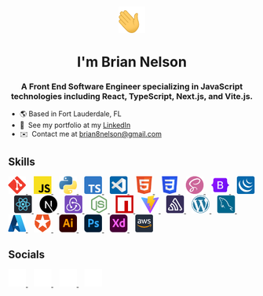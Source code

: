 <div align="center">
  <a name="top">
    <img
      src="./public/assets/waving-hand.gif"
      width="54"
      height="54"
      alt="Waving Hand"
    />
  </a>

  # I'm Brian Nelson

### A Front End Software Engineer specializing in JavaScript technologies including React, TypeScript, Next.js, and Vite.js.
</div>

* 🌎  Based in Fort Lauderdale, FL
* 💼  See my portfolio at my [LinkedIn](http://www.linkedin.com/in/briannnelson)  
* ✉️  Contact me at [brian8nelson@gmail.com](mailto:brian8nelson@gmail.com)

## Skills

<p align="left">
  <!-- Git -->
  <a href="https://git-scm.com/" target="_blank" rel="noreferrer">
    <img
      src="./public/assets/git-logo.svg"
      width="36"
      height="36"
      alt="Git Logo"
    />
  </a>&nbsp;&nbsp;
  <!-- JavaScript -->
  <a href="https://developer.mozilla.org/en-US/docs/Web/JavaScript" target="_blank" rel="noreferrer">
    <img
      src="./public/assets/javascript-logo.svg"
      width="36"
      height="36"
      alt="JavaScript Logo"
    />
  </a>&nbsp;&nbsp;
  <!-- Python -->
  <a href="https://www.python.org/" target="_blank" rel="noreferrer">
    <img
      src="./public/assets/python-logo.svg"
      width="36"
      height="36"
      alt="Python Logo"
    />
  </a>&nbsp;&nbsp;
  <!-- TypeScript -->
  <a href="https://www.typescriptlang.org/" target="_blank" rel="noreferrer">
    <img
      src="./public/assets/typescript-logo.svg"
      width="36"
      height="36"
      alt="TypeScript Logo"
    />
  </a>&nbsp;&nbsp;
  <!-- VS Code -->
  <a href="https://code.visualstudio.com/" target="_blank" rel="noreferrer">
    <img
      src="./public/assets/visual-studio-logo.svg"
      width="36"
      height="36"
      alt="VS Code"
    />
  </a>&nbsp;&nbsp; 
  <!-- HTML5 -->
  <a href="https://developer.mozilla.org/en-US/docs/Glossary/HTML5" target="_blank" rel="noreferrer">
    <img
      src="./public/assets/html-5-logo.svg"
      width="36"
      height="36"
      alt="HTML5 Logo"
    />
  </a>&nbsp;&nbsp;
  <!-- CSS3 -->
  <a href="https://www.w3.org/TR/CSS/#css" target="_blank" rel="noreferrer">
    <img
      src="./public/assets/css-3-logo.svg"
      width="36"
      height="36"
      alt="CSS3 Logo"
    />
  </a>&nbsp;&nbsp; 
  <!-- Sass -->
  <a href="https://sass-lang.com/" target="_blank" rel="noreferrer">
    <img
      src="./public/assets/sass-logo.svg"
      width="36"
      height="36"
      alt="Sass Logo"
    />
  </a>&nbsp;&nbsp;
  <!-- Bootstrap -->
  <a href="https://getbootstrap.com/" target="_blank" rel="noreferrer">
    <img
      src="./public/assets/bootstrap-logo.svg"
      width="36"
      height="36"
      alt="Bootstrap Logo"
    />
  </a>&nbsp;&nbsp;
  <!-- jQuery -->
  <a href="https://jquery.com/" target="_blank" rel="noreferrer">
    <img
      src="./public/assets/jquery-logo.svg"
      width="36"
      height="36"
      alt="jQuery Logo"
    />
  </a>&nbsp;&nbsp;
  <!-- React -->
  <a href="https://reactjs.org/" target="_blank" rel="noreferrer">
    <img
      src="./public/assets/react-logo.svg"
      width="36"
      height="36"
      alt="React.js Logo"
    />
  </a>&nbsp;&nbsp;
  <!-- Next.js -->
  <a href="https://nextjs.org/docs" target="_blank" rel="noreferrer">
    <img
      src="./public/assets/nextjs-logo.svg"
      width="36"
      height="36"
      alt="Next.js Logo"
    />
  </a>&nbsp;&nbsp;
  <!-- Redux -->
  <a href="https://redux.js.org/" target="_blank" rel="noreferrer">
    <img
      src="./public/assets/redux-logo.svg"
      width="36"
      height="36"
      alt="Redux Logo"
    />
  </a>&nbsp;&nbsp;
  <!-- Node.js -->
  <a href="https://nodejs.org/en/" target="_blank" rel="noreferrer">
    <img
      src="./public/assets/node-js-logo.svg"
      width="36"
      height="36"
      alt="Node.js Logo"
    />
  </a>&nbsp;&nbsp;
  <!-- NPM -->
  <a href="https://www.npmjs.com/" target="_blank" rel="noreferrer">
    <img
      src="./public/assets/npm-logo.svg"
      width="36"
      height="36"
      alt="NPM Logo"
    />
  </a>&nbsp;&nbsp;
  <!-- Vite -->
  <a href="https://vitejs.dev/" target="_blank" rel="noreferrer">
    <img
      src="./public/assets/vite-js-logo.svg"
      width="36"
      height="36"
      alt="Vite.js Logo"
    />
  </a>&nbsp;&nbsp;
  <!-- Sentry -->
  <a href="https://sentry.io/" target="_blank" rel="noreferrer">
    <img
      src="./public/assets/sentry-logo.svg"
      width="36"
      height="36"
      alt="Sentry Logo"
    />
  </a>&nbsp;&nbsp;
  <!-- WordPress -->
  <a href="https://wordpress.org/" target="_blank" rel="noreferrer">
    <img
      src="./public/assets/wordpress-logo.svg"
      width="36"
      height="36"
      alt="WordPress Logo"
    />
  </a>&nbsp;&nbsp;
  <!-- MySQL -->
  <a href="https://www.mysql.com/" target="_blank" rel="noreferrer">
    <img
      src="./public/assets/mysql-logo.svg"
      width="36"
      height="36"
      alt="MySQL Logo"
    />
  </a>&nbsp;&nbsp;
  <!-- Microsoft Azure --><a href="https://azure.microsoft.com" target="_blank" rel="noreferrer">
    <img
      src="./public/assets/azure-logo.svg"
      width="36"
      height="36"
      alt="Microsoft Azure Logo"
    />
  </a>&nbsp;&nbsp;
  <!-- Auth0 --><a href="https://auth0.com/" target="_blank" rel="noreferrer">
    <img
      src="./public/assets/auth0-logo.svg"
      width="36"
      height="36"
      alt="Auth0 Logo"
    />
  </a>&nbsp;&nbsp;
  <!-- Adobe Illustrator --><a href="https://www.adobe.com/products/illustrator.html" target="_blank" rel="noreferrer">
    <img
      src="./public/assets/adobe-illustrator-logo.svg"
      width="36"
      height="36"
      alt="Adobe Illustrator Logo"
    />
  </a>&nbsp;&nbsp;
  <!-- Adobe Photoshop --><a href="https://www.adobe.com/products/photoshop.html" target="_blank" rel="noreferrer">
    <img
      src="./public/assets/adobe-photoshop-logo.svg"
      width="36"
      height="36"
      alt="Adobe Photoshop Logo"
    />
  </a>&nbsp;&nbsp;
  <!-- Adobe XD --><a href="https://www.adobe.com/products/xd.html" target="_blank" rel="noreferrer">
    <img
      src="./public/assets/adobe-xd-logo.svg"
      width="36"
      height="36"
      alt="Adobe XD Logo"
    />
  </a>&nbsp;&nbsp;
  <!-- AWS --><a href="https://aws.amazon.com" target="_blank" rel="noreferrer">
    <img
      src="./public/assets/aws-logo.svg"
      width="36"
      height="36"
      alt="AWS Logo"
    />
  </a>
</p>

## Socials

<p align="left">
  <!-- LinkedIn -->
  <a href="https://linkedin.com/in/briannnelson" target="_blank" rel="noreferrer">
    <picture>
      <source
        srcset="./public/assets/linkedin-light-logo.svg"
        media="(prefers-color-scheme: dark)"
      />
      <source
        srcset="./public/assets/linkedin-dark-logo.svg"
        media="(prefers-color-scheme: light), (prefers-color-scheme: no-preference)"
      />
      <img
        src="./public/assets/linkedin-light-logo.svg"
        width="36"
        height="36"
        alt="LinkedIn Logo"
      />
    </picture>
  </a>&nbsp;&nbsp;
  <!-- GitHub -->
  <a href="https://github.com/briannnelson" target="_blank" rel="noreferrer">
    <picture>
      <source
        srcset="./public/assets/github-light-logo.svg"
        media="(prefers-color-scheme: dark)"
      />
      <source
        srcset="./public/assets/github-dark-logo.svg"
        media="(prefers-color-scheme: light), (prefers-color-scheme: no-preference)"
      />
      <img
        src="./public/assets/github-light-logo.svg"
        width="36"
        height="36"
        alt="GitHub Logo"
      />
    </picture>
  </a>&nbsp;&nbsp;
  <!-- Email -->
  <a href="mailto:brian8nelson@gmail.com" target="_blank" rel="noreferrer">
    <picture>
      <source
        srcset="./public/assets/email-light-icon.svg"
        media="(prefers-color-scheme: dark)"
      />
      <source
        srcset="./public/assets/email-dark-icon.svg"
        media="(prefers-color-scheme: light), (prefers-color-scheme: no-preference)"
      />
      <img
        src="./public/assets/email-light-icon.svg"
        width="36"
        height="36"
        alt="Email Icon"
      />
    </picture>
  </a>&nbsp;&nbsp;
  <!-- Twitter -->
  <a href="https://twitter.com/briannnelson" target="_blank" rel="noreferrer">
    <picture>
      <source
        srcset="./public/assets/x-twitter-light-logo.svg"
        media="(prefers-color-scheme: dark)"
      />
      <source
        srcset="./public/assets/x-twitter-light-logo.svg"
        media="(prefers-color-scheme: light), (prefers-color-scheme: no-preference)"
      />
      <img
        src="./public/assets/x-twitter-light-logo.svg"
        width="36"
        height="36"
        alt="Twitter (X) Logo"
      />
    </picture>
  </a>
</p>
